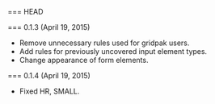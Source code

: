 === HEAD

=== 0.1.3 (April 19, 2015)

* Remove unnecessary rules used for gridpak users.
* Add rules for previously uncovered input element types.
* Change appearance of form elements.

=== 0.1.4 (April 19, 2015)

* Fixed HR, SMALL.
